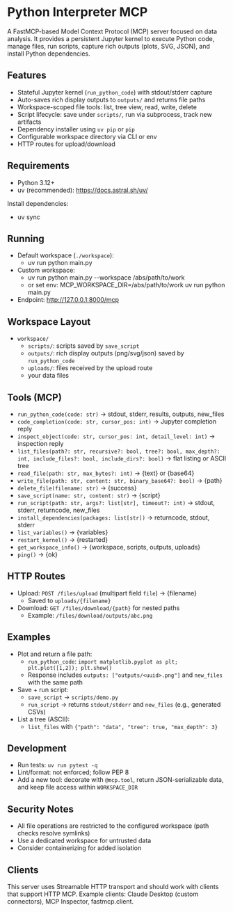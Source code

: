 # Python Interpreter MCP

A FastMCP-based Model Context Protocol (MCP) server focused on data analysis. It provides a persistent Jupyter kernel to execute Python code, manage files, run scripts, capture rich outputs (plots, SVG, JSON), and install Python dependencies.

## Features
- Stateful Jupyter kernel (`run_python_code`) with stdout/stderr capture
- Auto-saves rich display outputs to `outputs/` and returns file paths
- Workspace-scoped file tools: list, tree view, read, write, delete
- Script lifecycle: save under `scripts/`, run via subprocess, track new artifacts
- Dependency installer using `uv pip` or `pip`
- Configurable workspace directory via CLI or env
- HTTP routes for upload/download

## Requirements
- Python 3.12+
- uv (recommended): https://docs.astral.sh/uv/

Install dependencies:
- uv sync

## Running
- Default workspace (`./workspace`):
  - uv run python main.py
- Custom workspace:
  - uv run python main.py --workspace /abs/path/to/work
  - or set env: MCP_WORKSPACE_DIR=/abs/path/to/work uv run python main.py
- Endpoint: http://127.0.0.1:8000/mcp

## Workspace Layout
- `workspace/`
  - `scripts/`: scripts saved by `save_script`
  - `outputs/`: rich display outputs (png/svg/json) saved by `run_python_code`
  - `uploads/`: files received by the upload route
  - your data files

## Tools (MCP)
- `run_python_code(code: str)` → stdout, stderr, results, outputs, new_files
- `code_completion(code: str, cursor_pos: int)` → Jupyter completion reply
- `inspect_object(code: str, cursor_pos: int, detail_level: int)` → inspection reply
- `list_files(path?: str, recursive?: bool, tree?: bool, max_depth?: int, include_files?: bool, include_dirs?: bool)` → flat listing or ASCII tree
- `read_file(path: str, max_bytes?: int)` → {text} or {base64}
- `write_file(path: str, content: str, binary_base64?: bool)` → {path}
- `delete_file(filename: str)` → {success}
- `save_script(name: str, content: str)` → {script}
- `run_script(path: str, args?: list[str], timeout?: int)` → stdout, stderr, returncode, new_files
- `install_dependencies(packages: list[str])` → returncode, stdout, stderr
- `list_variables()` → {variables}
- `restart_kernel()` → {restarted}
- `get_workspace_info()` → {workspace, scripts, outputs, uploads}
- `ping()` → {ok}

## HTTP Routes
- Upload: `POST /files/upload` (multipart field `file`) → {filename}
  - Saved to `uploads/{filename}`
- Download: `GET /files/download/{path}` for nested paths
  - Example: `/files/download/outputs/abc.png`

## Examples
- Plot and return a file path:
  - `run_python_code`: `import matplotlib.pyplot as plt; plt.plot([1,2]); plt.show()`
  - Response includes `outputs: ["outputs/<uuid>.png"]` and `new_files` with the same path
- Save + run script:
  - `save_script` → `scripts/demo.py`
  - `run_script` → returns `stdout/stderr` and `new_files` (e.g., generated CSVs)
- List a tree (ASCII):
  - `list_files` with `{"path": "data", "tree": true, "max_depth": 3}`

## Development
- Run tests: `uv run pytest -q`
- Lint/format: not enforced; follow PEP 8
- Add a new tool: decorate with `@mcp.tool`, return JSON-serializable data, and keep file access within `WORKSPACE_DIR`

## Security Notes
- All file operations are restricted to the configured workspace (path checks resolve symlinks)
- Use a dedicated workspace for untrusted data
- Consider containerizing for added isolation

## Clients
This server uses Streamable HTTP transport and should work with clients that support HTTP MCP. Example clients: Claude Desktop (custom connectors), MCP Inspector, fastmcp.client.

